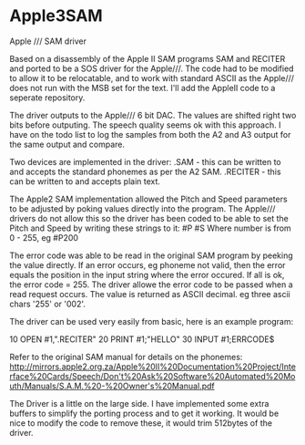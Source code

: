 # Apple3SAM
Apple /// SAM driver

Based on a disassembly of the Apple II SAM programs SAM and RECITER and ported to be a SOS driver for the Apple///. The code had to be modified to allow it to be relocatable, and to work with standard ASCII as the Apple/// does not run with the MSB set for the text. I'll add the AppleII code to a seperate repository.

The driver outputs to the Apple/// 6 bit DAC. The values are shifted right two bits before outputing. The speech quality seems ok with this approach. I have on the todo list to log the samples from both the A2 and A3 output for the same output and compare.

Two devices are implemented in the driver:
   .SAM - this can be written to and accepts the standard phonemes as per the A2 SAM.
   .RECITER - this can be written to and accepts plain text.
   
The Apple2 SAM implementation allowed the Pitch and Speed parameters to be adjusted by poking values directly into the program. The Apple/// drivers do not allow this so the driver has been coded to be able to set the Pitch and Speed by writing these strings to it:
   #P<number>
   #S<number>
   Where number is from 0 - 255, eg #P200
   
The error code was able to be read in the original SAM program by peeking the value directly. If an error occurs, eg phoneme not valid, then the error equals the position in the input string where the error occured. If all is ok, the error code = 255. The driver allowe the error code to be passed when a read request occurs. The value is returned as ASCII decimal. eg three ascii chars '255' or '002'.
   
   
The driver can be used very easily from basic, here is an example program:

10 OPEN #1,".RECITER"
20 PRINT #1;"HELLO"
30 INPUT #1;ERRCODE$

   
Refer to the original SAM manual for details on the phonemes:
http://mirrors.apple2.org.za/Apple%20II%20Documentation%20Project/Interface%20Cards/Speech/Don't%20Ask%20Software%20Automated%20Mouth/Manuals/S.A.M.%20-%20Owner's%20Manual.pdf


The Driver is a little on the large side. I have implemented some extra buffers to simplify the porting process and to get it working. It would be nice to modify the code to remove these, it would trim 512bytes of the driver.

